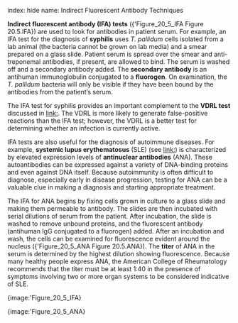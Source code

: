 index: hide
name: Indirect Fluorescent Antibody Techniques

 **Indirect fluorescent antibody (IFA) tests** ({'Figure_20_5_IFA Figure 20.5.IFA}) are used to look for antibodies in patient serum. For example, an IFA test for the diagnosis of  **syphilis** uses  *T. pallidum* cells isolated from a lab animal (the bacteria cannot be grown on lab media) and a smear prepared on a glass slide. Patient serum is spread over the smear and anti-treponemal antibodies, if present, are allowed to bind. The serum is washed off and a secondary antibody added. The  **secondary antibody** is an antihuman immunoglobulin conjugated to a  **fluorogen**. On examination, the  *T. pallidum* bacteria will only be visible if they have been bound by the antibodies from the patient’s serum.

The IFA test for syphilis provides an important complement to the  **VDRL test** discussed in <link:>. The VDRL is more likely to generate false-positive reactions than the IFA test; however, the VDRL is a better test for determining whether an infection is currently active.

IFA tests are also useful for the diagnosis of autoimmune diseases. For example,  **systemic lupus erythematosus** (SLE) (see <link:>) is characterized by elevated expression levels of  **antinuclear antibodies** (ANA). These autoantibodies can be expressed against a variety of DNA-binding proteins and even against DNA itself. Because autoimmunity is often difficult to diagnose, especially early in disease progression, testing for ANA can be a valuable clue in making a diagnosis and starting appropriate treatment.

The IFA for ANA begins by fixing cells grown in culture to a glass slide and making them permeable to antibody. The slides are then incubated with serial dilutions of serum from the patient. After incubation, the slide is washed to remove unbound proteins, and the fluorescent antibody (antihuman IgG conjugated to a fluorogen) added. After an incubation and wash, the cells can be examined for fluorescence evident around the nucleus ({'Figure_20_5_ANA Figure 20.5.ANA}). The  **titer** of ANA in the serum is determined by the highest dilution showing fluorescence. Because many healthy people express ANA, the American College of Rheumatology recommends that the titer must be at least 1:40 in the presence of symptoms involving two or more organ systems to be considered indicative of SLE.


{image:'Figure_20_5_IFA}
        


{image:'Figure_20_5_ANA}
        
